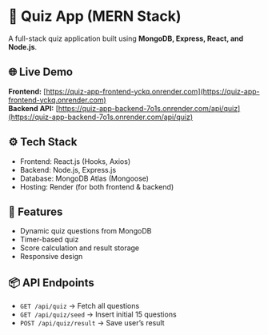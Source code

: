 # 🧠 Quiz App (MERN Stack)

A full-stack quiz application built using **MongoDB, Express, React, and Node.js**.

## 🌐 Live Demo
**Frontend:** [https://quiz-app-frontend-yckq.onrender.com](https://quiz-app-frontend-yckq.onrender.com)  
**Backend API:** [https://quiz-app-backend-7o1s.onrender.com/api/quiz](https://quiz-app-backend-7o1s.onrender.com/api/quiz)

## ⚙️ Tech Stack
- Frontend: React.js (Hooks, Axios)
- Backend: Node.js, Express.js
- Database: MongoDB Atlas (Mongoose)
- Hosting: Render (for both frontend & backend)

## 🚀 Features
- Dynamic quiz questions from MongoDB
- Timer-based quiz
- Score calculation and result storage
- Responsive design

## 📦 API Endpoints
- `GET /api/quiz` → Fetch all questions  
- `GET /api/quiz/seed` → Insert initial 15 questions  
- `POST /api/quiz/result` → Save user’s result
